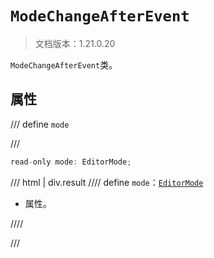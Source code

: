 # `ModeChangeAfterEvent`

> 文档版本：1.21.0.20

`ModeChangeAfterEvent`类。

## 属性

/// define
`mode`


///

```js
read-only mode: EditorMode;
```

/// html | div.result
//// define
`mode`：[`EditorMode`](./editormode.md)

- 属性。


////

///

